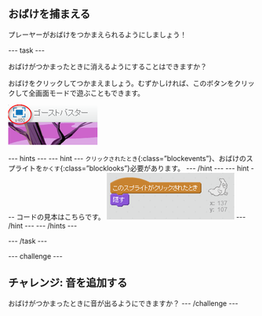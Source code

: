 ## おばけを捕まえる

プレーヤーがおばけをつかまえられるようにしましょう！

--- task ---

おばけがつかまったときに消えるようにすることはできますか？

おばけをクリックしてつかまえましょう。むずかしければ、このボタンをクリックして全画面モードで遊ぶこともできます。

![screenshot](images/ghost-fullscreen.png)

--- hints --- --- hint --- `クリックされたとき`{:class=”blockevents”}、おばけのスプライトを`かくす`{:class=”blocklooks”}必要があります。 --- /hint --- --- hint --- コードの見本はこちらです。 ![screenshot](images/ghost-catch-code.png) --- /hint --- --- /hints ---

--- /task ---

--- challenge ---

## チャレンジ: 音を追加する

おばけがつかまったときに音が出るようにできますか？ --- /challenge ---